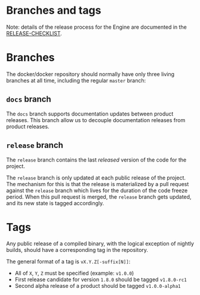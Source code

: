 Branches and tags
=================

Note: details of the release process for the Engine are documented in the
[RELEASE-CHECKLIST](https://github.com/sara-nl/docker-1.9.1/blob/master/project/RELEASE-CHECKLIST.md).

# Branches

The docker/docker repository should normally have only three living branches at all time, including
the regular `master` branch:

## `docs` branch

The `docs` branch supports documentation updates between product releases. This branch allow us to
decouple documentation releases from product releases.

## `release` branch

The `release` branch contains the last _released_ version of the code for the project.

The `release` branch is only updated at each public release of the project. The mechanism for this
is that the release is materialized by a pull request against the `release` branch which lives for
the duration of the code freeze period. When this pull request is merged, the `release` branch gets
updated, and its new state is tagged accordingly.

# Tags

Any public release of a compiled binary, with the logical exception of nightly builds, should have
a corresponding tag in the repository.

The general format of a tag is `vX.Y.Z[-suffix[N]]`:

- All of `X`, `Y`, `Z` must be specified (example: `v1.0.0`)
- First release candidate for version `1.8.0` should be tagged `v1.8.0-rc1`
- Second alpha release of a product should be tagged `v1.0.0-alpha1`
